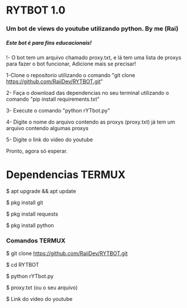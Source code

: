 # RYTBOT 1.0
<h3>Um bot de views do youtube utilizando python. By me (Rai)</h3>
<h5>Este bot é para fins educacionais!</h5>

!- O bot tem um arquivo chamado proxy.txt, e lá tem uma lista de proxys para fazer o bot funcionar, Adicione mais se precisar!

1-Clone o repositorio utilizando o comando "git clone https://github.com/RaiiDev/RYTBOT.git"

2- Faça o download das dependencias no seu terminal utilizando o comando "pip install requirements.txt"

3- Execute o comando "python rYTbot.py"

4- Digite o nome do arquivo contendo as proxys (proxy.txt) já tem um arquivo contendo algumas proxys 

5- Digite o link do video do youtube

Pronto, agora só esperar.

<h1>Dependencias TERMUX</h1>

$ apt upgrade && apt update

$ pkg install git

$ pkg install requests

$ pkg install python
<h3>Comandos TERMUX</h3>

$ git clone https://github.com/RaiiDev/RYTBOT.git

$ cd RYTBOT

$ python rYTbot.py

$ proxy.txt (ou o seu arquivo)

$ Link do video do youtube
